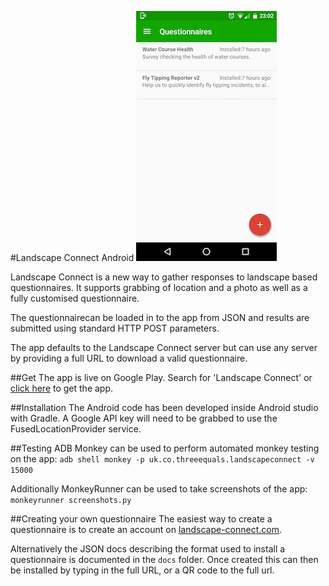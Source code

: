 #Landscape Connect Android
![Screenshot of Landscape Connect](screenshot.jpg)

Landscape Connect is a new way to gather responses to landscape based questionnaires. It supports grabbing of location and a photo as well as a fully customised questionnaire.

The questionnairecan be loaded in to the app from JSON and results are submitted using standard HTTP POST parameters.

The app defaults to the Landscape Connect server but can use any server by providing a full URL to download a valid questionnaire.

##Get
The app is live on Google Play. Search for 'Landscape Connect' or [click here](https://play.google.com/store/apps/details?id=uk.co.threeequals.landscapeconnect) to get the app.

##Installation
The Android code has been developed inside Android studio with Gradle. A Google API key will need to be grabbed to use the FusedLocationProvider service.

##Testing
ADB Monkey can be used to perform automated monkey testing on the app:
 `adb shell monkey -p uk.co.threeequals.landscapeconnect -v 15000`
 
 
Additionally MonkeyRunner can be used to take screenshots of the app:
`monkeyrunner screenshots.py `

##Creating your own questionnaire
The easiest way to create a questionnaire is to create an account on [landscape-connect.com]().

Alternatively the JSON docs describing the format used to install a questionnaire is documented in the `docs` folder. Once created this can then be installed by typing in the full URL, or a QR code to the full url.